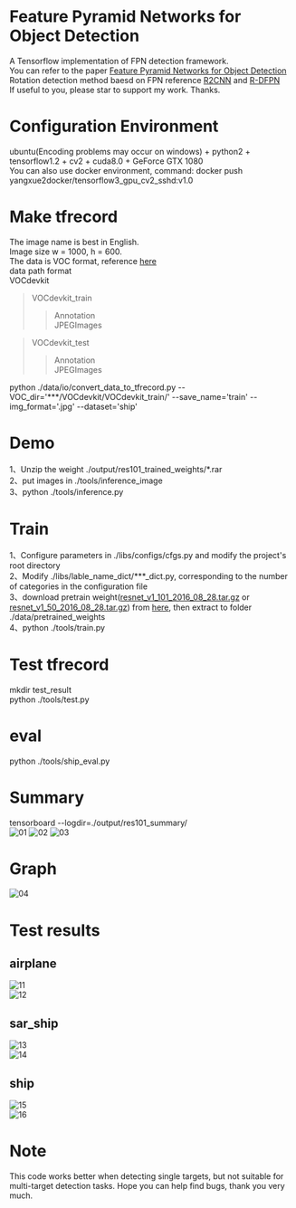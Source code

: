 # Feature Pyramid Networks for Object Detection
A Tensorflow implementation of FPN detection framework.    
You can refer to the paper [Feature Pyramid Networks for Object Detection](https://arxiv.org/abs/1612.03144)    
Rotation detection method baesd on FPN reference [R2CNN](https://github.com/yangxue0827/R2CNN_FPN_Tensorflow) and [R-DFPN](https://github.com/yangxue0827/R-DFPN_FPN_Tensorflow)  
If useful to you, please star to support my work. Thanks.     

# Configuration Environment
ubuntu(Encoding problems may occur on windows) + python2 + tensorflow1.2 + cv2 + cuda8.0 + GeForce GTX 1080      
You can also use docker environment, command: docker push yangxue2docker/tensorflow3_gpu_cv2_sshd:v1.0     

# Make tfrecord   
The image name is best in English.   
Image size w = 1000, h = 600.    
The data is VOC format, reference [here](sample.xml)     
data path format  
VOCdevkit  
>VOCdevkit_train  
>>Annotation  
>>JPEGImages   

>VOCdevkit_test   
>>Annotation   
>>JPEGImages   

python ./data/io/convert_data_to_tfrecord.py --VOC_dir='***/VOCdevkit/VOCdevkit_train/' --save_name='train' --img_format='.jpg' --dataset='ship'

# Demo  
1、Unzip the weight ./output/res101_trained_weights/*.rar   
2、put images in ./tools/inference_image  
3、python ./tools/inference.py   

# Train
1、Configure parameters in ./libs/configs/cfgs.py and modify the project's root directory    
2、Modify ./libs/lable_name_dict/***_dict.py, corresponding to the number of categories in the configuration file    
3、download pretrain weight([resnet_v1_101_2016_08_28.tar.gz](http://download.tensorflow.org/models/resnet_v1_101_2016_08_28.tar.gz) or [resnet_v1_50_2016_08_28.tar.gz](http://download.tensorflow.org/models/resnet_v1_50_2016_08_28.tar.gz)) from [here](https://github.com/yangxue0827/models/tree/master/slim), then extract to folder ./data/pretrained_weights    
4、python ./tools/train.py

# Test tfrecord     
mkdir test_result    
python ./tools/test.py  

# eval    
python ./tools/ship_eval.py

# Summary   
tensorboard --logdir=./output/res101_summary/   
![01](output/res101_summary/fast_rcnn_loss.bmp) 
![02](output/res101_summary/rpn_loss.bmp) 
![03](output/res101_summary/total_loss.bmp) 

# Graph
![04](graph.png) 

# Test results    
## airplane
![11](tools/test_result/00_gt.jpg)   
![12](tools/test_result/00_fpn.jpg)  
 
## sar_ship
![13](tools/test_result/01_gt.jpg)   
![14](tools/test_result/01_fpn.jpg)  

## ship
![15](tools/test_result/02_gt.jpg)    
![16](tools/test_result/02_fpn.jpg)      

# Note 
This code works better when detecting single targets, but not suitable for multi-target detection tasks. Hope you can help find bugs, thank you very much.    
    